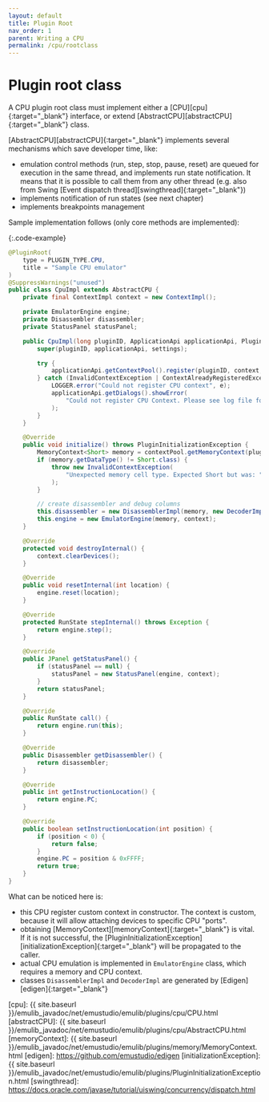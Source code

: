 ```yaml
---
layout: default
title: Plugin Root
nav_order: 1
parent: Writing a CPU
permalink: /cpu/rootclass
---
```


# Plugin root class

A CPU plugin root class must implement either a [CPU][cpu]{:target="_blank"} interface, or extend [AbstractCPU][abstractCPU]{:target="_blank"} class.
 
[AbstractCPU][abstractCPU]{:target="_blank"} implements several mechanisms which save developer time, like:

- emulation control methods (run, step, stop, pause, reset) are queued for execution in the same thread, and implements run state notification. It means that it is possible to call them from any other thread (e.g. also from Swing [Event dispatch thread][swingthread]{:target="_blank"})
- implements notification of run states (see next chapter)
- implements breakpoints management

Sample implementation follows (only core methods are implemented):

{:.code-example}
```java
@PluginRoot(
    type = PLUGIN_TYPE.CPU,
    title = "Sample CPU emulator"
)
@SuppressWarnings("unused")
public class CpuImpl extends AbstractCPU {
    private final ContextImpl context = new ContextImpl();

    private EmulatorEngine engine;
    private Disassembler disassembler;
    private StatusPanel statusPanel;

    public CpuImpl(long pluginID, ApplicationApi applicationApi, PluginSettings settings) {
        super(pluginID, applicationApi, settings);

        try {
            applicationApi.getContextPool().register(pluginID, context, ExtendedContext.class);
        } catch (InvalidContextException | ContextAlreadyRegisteredException e) {
            LOGGER.error("Could not register CPU context", e);
            applicationApi.getDialogs().showError(
                "Could not register CPU Context. Please see log file for details.", super.getTitle()
            );
        }
    }

    @Override
    public void initialize() throws PluginInitializationException {
        MemoryContext<Short> memory = contextPool.getMemoryContext(pluginId, MemoryContext.class);
        if (memory.getDataType() != Short.class) {
            throw new InvalidContextException(
                "Unexpected memory cell type. Expected Short but was: " + memory.getDataType()
            );
        }

        // create disassembler and debug columns
        this.disassembler = new DisassemblerImpl(memory, new DecoderImpl(memory));
        this.engine = new EmulatorEngine(memory, context);
    }

    @Override
    protected void destroyInternal() {
        context.clearDevices();
    }

    @Override
    public void resetInternal(int location) {
        engine.reset(location);
    }

    @Override
    protected RunState stepInternal() throws Exception {
        return engine.step();
    }

    @Override
    public JPanel getStatusPanel() {
        if (statusPanel == null) {
            statusPanel = new StatusPanel(engine, context);
        }
        return statusPanel;
    }

    @Override
    public RunState call() {
        return engine.run(this);
    }

    @Override
    public Disassembler getDisassembler() {
        return disassembler;
    }

    @Override
    public int getInstructionLocation() {
        return engine.PC;
    }

    @Override
    public boolean setInstructionLocation(int position) {
        if (position < 0) {
            return false;
        }
        engine.PC = position & 0xFFFF;
        return true;
    }
}
```

What can be noticed here is:

- this CPU register custom context in constructor. The context is custom, because it will allow attaching devices to specific CPU "ports".
- obtaining [MemoryContext][memoryContext]{:target="_blank"} is vital. If it is not successful, the [PluginInitializationException][initializationException]{:target="_blank"} will be propagated to the caller. 
- actual CPU emulation is implemented in `EmulatorEngine` class, which requires a memory and CPU context.
- classes `DisassemblerImpl` and `DecoderImpl` are generated by [Edigen][edigen]{:target="_blank"}

[cpu]: {{ site.baseurl }}/emulib_javadoc/net/emustudio/emulib/plugins/cpu/CPU.html
[abstractCPU]: {{ site.baseurl }}/emulib_javadoc/net/emustudio/emulib/plugins/cpu/AbstractCPU.html
[memoryContext]: {{ site.baseurl }}/emulib_javadoc/net/emustudio/emulib/plugins/memory/MemoryContext.html
[edigen]: https://github.com/emustudio/edigen
[initializationException]: {{ site.baseurl }}/emulib_javadoc/net/emustudio/emulib/plugins/PluginInitializationException.html
[swingthread]: https://docs.oracle.com/javase/tutorial/uiswing/concurrency/dispatch.html

